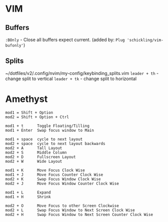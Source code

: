 # VIM
## Buffers
`:BOnly` - Close all buffers expect current. (added by: `Plug 'schickling/vim-bufonly'`)

## Splits
~/dotfiles/v2/.config/nvim/my-config/keybinding_splits.vim
`leader + th`   - change split to vertical
`leader + tk`   - change split to horizontal


# Amethyst
```
mod1 = Shift + Option
mod2 = Shift + Option + Ctrl

mod1 + t      Toggle Floating/Tilling
mod1 + Enter  Swap focus window to Main

mod1 + space  cycle to next layout
mod2 + space  cycle to next layout backwards
mod2 + A      Tall Layout
mod2 + S      Middle Column
mod2 + D      Fullscreen Layout
mod2 + W      Wide Layout

mod1 + K      Move Focus Clock Wise
mod1 + J      Move Focus Counter Clock Wise
mod2 + K      Swap Focus Window Clock Wise
mod2 + J      Move Focus Window Counter Clock Wise

mod1 + L      Expand
mod1 + H      Shrink

mod2 + O      Move Focus to other Screen Clockwise
mod2 + L      Swap Focus Window to Next Screen Clock Wise
mod2 + H      Swap Focus Window to Next Screen Counter Clock Wise
```
